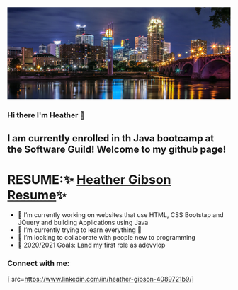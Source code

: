 <img src="./img/minneapolis.jpg"  >

### Hi there I'm Heather 👋


## I am currently enrolled in th Java bootcamp at the Software Guild! Welcome to my github page! <br>

# RESUME:✨ [Heather Gibson Resume](./img/RESUME_B-1.jpg)✨


- 🔭 I’m currently working on websites that use HTML, CSS Bootstap and JQuery and building Applications using Java
- 🌱 I’m currently trying to learn everything   🤣
- 👯 I’m looking to collaborate with people new to programming
- 🥅 2020/2021 Goals: Land my first role as adevvlop

### Connect with me:

[ src=https://www.linkedin.com/in/heather-gibson-4089721b9/]





